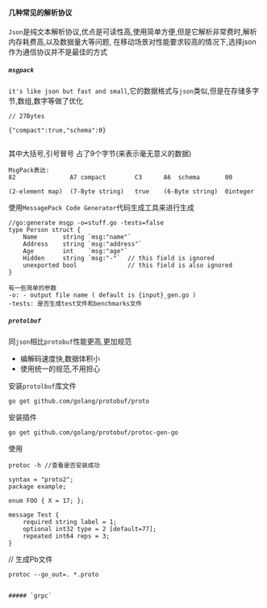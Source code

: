 #### 几种常见的解析协议

`Json`是纯文本解析协议,优点是可读性高,使用简单方便,但是它解析非常费时,解析内存耗费高,以及数据量大等问题,
在移动场景对性能要求较高的情况下,选择json作为通信协议并不是最佳的方式



##### `msgpack`
`it's like json but fast and small`,它的数据格式与`json`类似,但是在存储多字节,数组,数字等做了优化


```
// 27Bytes

{"compact":true,"schema":0}


```
其中大括号,引号冒号 占了9个字节(来表示毫无意义的数据)

```
MsgPack表达:
82               A7 compact        C3      A6  schema       00

(2-element map)  (7-Byte string)   true    (6-Byte string)  0integer
```

使用`MessagePack Code Generator`代码生成工具来进行生成

```
//go:generate msgp -o=stuff.go -tests=false
type Person struct {
	Name       string `msg:"name"`
	Address    string `msg:"address"`
	Age        int    `msg:"age"`
	Hidden     string `msg:"-"`  // this field is ignored
	unexported bool              // this field is also ignored
}
```

```
有一些简单的参数
-o: - output file name ( default is {input}_gen.go )
-tests: 是否生成test文件和benchmarks文件

```

##### `protolbuf`
同`json`相比`protobuf`性能更高,更加规范
* 编解码速度快,数据体积小
* 使用统一的规范,不用担心




安装`protolbuf`库文件
```
go get github.com/golang/protobuf/proto
```

安装插件
```
go get github.com/golang/protobuf/protoc-gen-go

```

使用
```
protoc -h //查看是否安装成功

```

```
syntax = "proto2";
package example;

enum FOO { X = 17; };

message Test {
	required string label = 1;
	optional int32 type = 2 [default=77];
	repeated int64 reps = 3;
}
```

// 生成Pb文件
```
protoc --go_out=. *.proto
```


```

##### `grpc`
